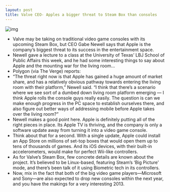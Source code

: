 ```yaml
---
layout: post
title: Valve CEO- Apples a bigger threat to Steam Box than consoles
---
```

![img](http://media.idownloadblog.com/wp-content/uploads/2011/07/Apple-prepares-to-plug-Apple-TV-into-the-App-Store-2355.png)
* Valve may be taking on traditional video game consoles with its upcoming Steam Box, but CEO Gabe Newell says that Apple is the company’s biggest threat to its success in the entertainment space.
* Newell gave a lecture to a class at the University of Texas’ LBJ School of Public Affairs this week, and he had some interesting things to say about Apple and the mounting war for the living room…
* Polygon (via The Verge) reports:
* “The threat right now is that Apple has gained a huge amount of market share, and has a relatively obvious pathway towards entering the living room with their platform,” Newell said. “I think that there’s a scenario where we see sort of a dumbed down living room platform emerging — I think Apple rolls the console guys really easily. The question is can we make enough progress in the PC space to establish ourselves there, and also figure out better ways of addressing mobile before Apple takes over the living room?”
* Newell makes a good point here. Apple is definitely putting all of the right pieces in place. Its Apple TV is thriving, and the company is only a software update away from turning it into a video game console.
* Think about that for a second. With a single update, Apple could install an App Store on millions of set-top boxes that would open them up to tens of thousands of games. And its iOS devices, with their built-in accelerometers, would make for perfect Wii-like controllers.
* As for Valve’s Steam Box, few concrete details are known about the project. It’s believed to be Linux-based, featuring Steam’s ‘Big Picture’ mode, and there’s been talk of it using Biometric tech in its controllers.
* Now, mix in the fact that both of the big video game players—Microsoft and Sony—are also expected to drop new consoles within the next year, and you have the makings for a very interesting 2013.

